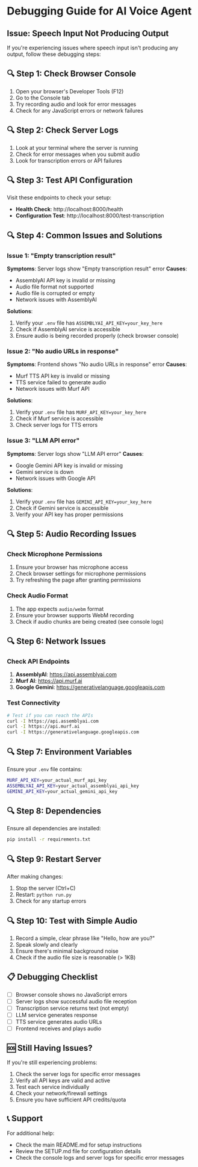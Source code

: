# Debugging Guide for AI Voice Agent

## Issue: Speech Input Not Producing Output

If you're experiencing issues where speech input isn't producing any output, follow these debugging steps:

## 🔍 Step 1: Check Browser Console

1. Open your browser's Developer Tools (F12)
2. Go to the Console tab
3. Try recording audio and look for error messages
4. Check for any JavaScript errors or network failures

## 🔍 Step 2: Check Server Logs

1. Look at your terminal where the server is running
2. Check for error messages when you submit audio
3. Look for transcription errors or API failures

## 🔍 Step 3: Test API Configuration

Visit these endpoints to check your setup:

- **Health Check**: http://localhost:8000/health
- **Configuration Test**: http://localhost:8000/test-transcription

## 🔍 Step 4: Common Issues and Solutions

### Issue 1: "Empty transcription result"
**Symptoms**: Server logs show "Empty transcription result" error
**Causes**:
- AssemblyAI API key is invalid or missing
- Audio file format not supported
- Audio file is corrupted or empty
- Network issues with AssemblyAI

**Solutions**:
1. Verify your `.env` file has `ASSEMBLYAI_API_KEY=your_key_here`
2. Check if AssemblyAI service is accessible
3. Ensure audio is being recorded properly (check browser console)

### Issue 2: "No audio URLs in response"
**Symptoms**: Frontend shows "No audio URLs in response" error
**Causes**:
- Murf TTS API key is invalid or missing
- TTS service failed to generate audio
- Network issues with Murf API

**Solutions**:
1. Verify your `.env` file has `MURF_API_KEY=your_key_here`
2. Check if Murf service is accessible
3. Check server logs for TTS errors

### Issue 3: "LLM API error"
**Symptoms**: Server logs show "LLM API error"
**Causes**:
- Google Gemini API key is invalid or missing
- Gemini service is down
- Network issues with Google API

**Solutions**:
1. Verify your `.env` file has `GEMINI_API_KEY=your_key_here`
2. Check if Gemini service is accessible
3. Verify your API key has proper permissions

## 🔍 Step 5: Audio Recording Issues

### Check Microphone Permissions
1. Ensure your browser has microphone access
2. Check browser settings for microphone permissions
3. Try refreshing the page after granting permissions

### Check Audio Format
1. The app expects `audio/webm` format
2. Ensure your browser supports WebM recording
3. Check if audio chunks are being created (see console logs)

## 🔍 Step 6: Network Issues

### Check API Endpoints
1. **AssemblyAI**: https://api.assemblyai.com
2. **Murf AI**: https://api.murf.ai
3. **Google Gemini**: https://generativelanguage.googleapis.com

### Test Connectivity
```bash
# Test if you can reach the APIs
curl -I https://api.assemblyai.com
curl -I https://api.murf.ai
curl -I https://generativelanguage.googleapis.com
```

## 🔍 Step 7: Environment Variables

Ensure your `.env` file contains:
```bash
MURF_API_KEY=your_actual_murf_api_key
ASSEMBLYAI_API_KEY=your_actual_assemblyai_api_key
GEMINI_API_KEY=your_actual_gemini_api_key
```

## 🔍 Step 8: Dependencies

Ensure all dependencies are installed:
```bash
pip install -r requirements.txt
```

## 🔍 Step 9: Restart Server

After making changes:
1. Stop the server (Ctrl+C)
2. Restart: `python run.py`
3. Check for any startup errors

## 🔍 Step 10: Test with Simple Audio

1. Record a simple, clear phrase like "Hello, how are you?"
2. Speak slowly and clearly
3. Ensure there's minimal background noise
4. Check if the audio file size is reasonable (> 1KB)

## 📋 Debugging Checklist

- [ ] Browser console shows no JavaScript errors
- [ ] Server logs show successful audio file reception
- [ ] Transcription service returns text (not empty)
- [ ] LLM service generates response
- [ ] TTS service generates audio URLs
- [ ] Frontend receives and plays audio

## 🆘 Still Having Issues?

If you're still experiencing problems:

1. Check the server logs for specific error messages
2. Verify all API keys are valid and active
3. Test each service individually
4. Check your network/firewall settings
5. Ensure you have sufficient API credits/quota

## 📞 Support

For additional help:
- Check the main README.md for setup instructions
- Review the SETUP.md file for configuration details
- Check the console logs and server logs for specific error messages
